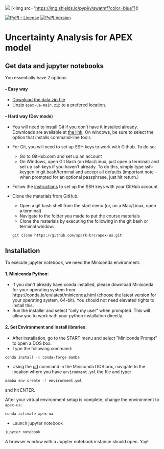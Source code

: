 
[<img src="https://img.shields.io/badge/LABEL-MESSAGE-COLOR.svg?logo=LOGO">](<LINK>)
[<img src="https://img.shields.io/pypi/v/swatmf?color=blue"](<LINK>)



[![PyPI - License](https://img.shields.io/pypi/l/swatmf)](https://opensource.org/licenses/BSD-3-Clause)
[![PyPI Version](https://img.shields.io/pypi/v/swatmf?color=blue)](https://pypi.python.org/pypi/swatmf)


# Uncertainty Analysis for APEX model

## Get data and jupyter notebooks
You essentially have 2 options:

#### - Easy way
- [Download the data zip file](https://github.com/spark-brc/apex-ua/archive/refs/heads/main.zip)
- Unzip `apex-ua-main.zip` to a prefered location.

#### - Hard way (Dev mode)  
- You will need to install Git if you don’t have it installed already. Downloads are available at [the link](https://git-scm.com/download). On windows, be sure to select the option that installs command-line tools  
- For Git, you will need to set up SSH keys to work with Github. To do so:
    - Go to GitHub.com and set up an account
    - On Windows, open Git Bash (on Mac/Linux, just open a terminal) and set up ssh keys if you haven’t already. To do this, simply type ssh-keygen in git bash/terminal and accept all defaults (important note - when prompted for an optional passphrase, just hit return.)  
- Follow the [instructions](https://help.github.com/articles/adding-a-new-ssh-key-to-your-github-account/) to set up the SSH keys with your GitHub account.
- Clone the materials from GitHub.
    - Open a git bash shell from the start menu (or, on a Mac/Linux, open a terminal)
    - Navigate to the folder you made to put the course materials
    - Clone the materials by executing the following in the git bash or terminal window:    

    ```bash
    git clone https://github.com/spark-brc/apex-ua.git
    ```  
        
## Installation
To execute jupyter notebook, we need the Miniconda environment.

#### 1. Miniconda Python:
- If you don't already have conda installed, please download Miniconda for your operating system from https://conda.io/en/latest/miniconda.html (choose the latest version for your operating system, 64-bit). You should not need elevated rights to install this.
- Run the installer and select "only my user" when prompted. This will allow you to work with your python installation directly.

#### 2. Set Environment and install libraries:
- After installation, go to the START menu and select "Miniconda Prompt" to open a DOS box.
- Type the following command:
```bash
conda install -c conda-forge mamba
```  

- Using the [cd](https://www.computerhope.com/issues/chusedos.htm) command in the Miniconda DOS box, navigate to the location where you have `environment.yml` the file and type: 
```bash
mamba env create -f environment.yml
``` 
and hit ENTER.

After your virtual environment setup is complete, change the environment to `apex-ua`:  
```bash
conda activate apex-ua
```  
- Launch jupyter notebook 
```bash
jupyter notebook
```

A browser window with a Jupyter notebook instance should open. Yay!
